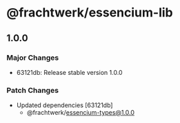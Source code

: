# @frachtwerk/essencium-lib

## 1.0.0

### Major Changes

- 63121db: Release stable version 1.0.0

### Patch Changes

- Updated dependencies [63121db]
  - @frachtwerk/essencium-types@1.0.0
